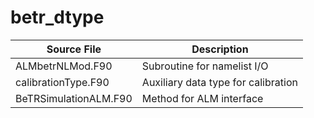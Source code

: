 # betr_dtype

|Source File        | Description |
|------|----|
|  ALMbetrNLMod.F90|Subroutine for namelist I/O|
|  calibrationType.F90|Auxiliary data type for calibration|
|  BeTRSimulationALM.F90|Method for ALM interface|

